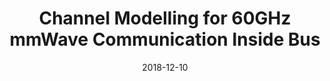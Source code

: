 ---
title: "Channel Modelling for 60GHz mmWave Communication Inside Bus"
collection: publications
category: manuscripts
permalink: /publication/2018-12-10
date: 2018-12-10
venue: 'IEEE VNC'
externalurl: 'https://ieeexplore.ieee.org/abstract/document/8628315'
---